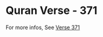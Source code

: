 # Quran Verse - 371 

For more infos, See [Verse 371](https://www.quranbookk.com/quran/search?q=371)